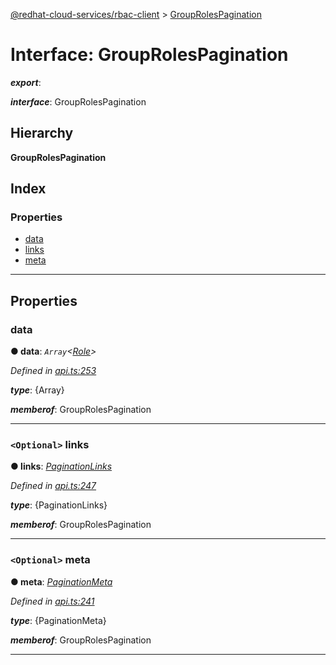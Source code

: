 [@redhat-cloud-services/rbac-client](../README.md) > [GroupRolesPagination](../interfaces/grouprolespagination.md)

# Interface: GroupRolesPagination

*__export__*: 

*__interface__*: GroupRolesPagination

## Hierarchy

**GroupRolesPagination**

## Index

### Properties

* [data](grouprolespagination.md#data)
* [links](grouprolespagination.md#links)
* [meta](grouprolespagination.md#meta)

---

## Properties

<a id="data"></a>

###  data

**● data**: *`Array`<[Role](role.md)>*

*Defined in [api.ts:253](https://github.com/RedHatInsights/javascript-clients/blob/master/packages/rbac/api.ts#L253)*

*__type__*: {Array}

*__memberof__*: GroupRolesPagination

___
<a id="links"></a>

### `<Optional>` links

**● links**: *[PaginationLinks](paginationlinks.md)*

*Defined in [api.ts:247](https://github.com/RedHatInsights/javascript-clients/blob/master/packages/rbac/api.ts#L247)*

*__type__*: {PaginationLinks}

*__memberof__*: GroupRolesPagination

___
<a id="meta"></a>

### `<Optional>` meta

**● meta**: *[PaginationMeta](paginationmeta.md)*

*Defined in [api.ts:241](https://github.com/RedHatInsights/javascript-clients/blob/master/packages/rbac/api.ts#L241)*

*__type__*: {PaginationMeta}

*__memberof__*: GroupRolesPagination

___

